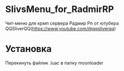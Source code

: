 # SlivsMenu_for_RadmirRP

Чит-меню для крмп сервера Радмир Рп от ютубера QQSliverQQ(https://www.youtube.com/@qqsliverqq)  

# Установка
Перекинуть файлик .luac в папку moonloader
